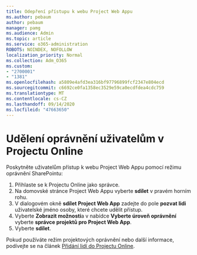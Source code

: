 ```yaml
---
title: Odepření přístupu k webu Project Web Appu
ms.author: pebaum
author: pebaum
manager: pamg
ms.audience: Admin
ms.topic: article
ms.service: o365-administration
ROBOTS: NOINDEX, NOFOLLOW
localization_priority: Normal
ms.collection: Adm_O365
ms.custom:
- "2700001"
- "1381"
ms.openlocfilehash: a5809e4afd3ea316bf97796899fcf2347e804ecd
ms.sourcegitcommit: c6692ce0fa1358ec3529e59ca0ecdfdea4cdc759
ms.translationtype: MT
ms.contentlocale: cs-CZ
ms.lasthandoff: 09/14/2020
ms.locfileid: "47663650"
---
```

# <a name="give-users-permissions-in-project-online"></a>Udělení oprávnění uživatelům v Projectu Online

Poskytněte uživatelům přístup k webu Project Web Appu pomocí režimu oprávnění SharePointu:

1. Přihlaste se k Projectu Online jako správce.
2. Na domovské stránce Project Web Appu vyberte **sdílet** v pravém horním rohu.
3. V dialogovém okně **sdílet Project Web App** zadejte do pole **pozvat lidi** uživatelské jméno osoby, které chcete udělit přístup.
4. Vyberte **Zobrazit možnosti**a v nabídce **Vyberte úroveň oprávnění** vyberte **správce projektů pro Project Web App**.
5. Vyberte **sdílet**.

Pokud používáte režim projektových oprávnění nebo další informace, podívejte se na článek [Přidání lidí do Projectu Online](https://docs.microsoft.com/projectonline/step-2-add-people-to-project-online).

